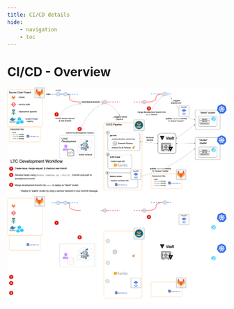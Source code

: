 ```yaml
---
title: CI/CD details
hide:
    - navigation
    - toc
---
```


# CI/CD - Overview

![Development workflow](../assets/devops-workflow-overview-light.png#only-light)
![Development workflow](../assets/devops-workflow-overview-dark.png#only-dark)